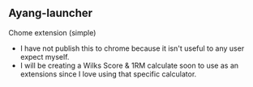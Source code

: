 ## Ayang-launcher

Chome extension (simple)

* I have not publish this to chrome because it isn't useful to any user expect myself. 
* I will be creating a Wilks Score & 1RM calculate soon to use as an extensions since I love using that specific calculator.


